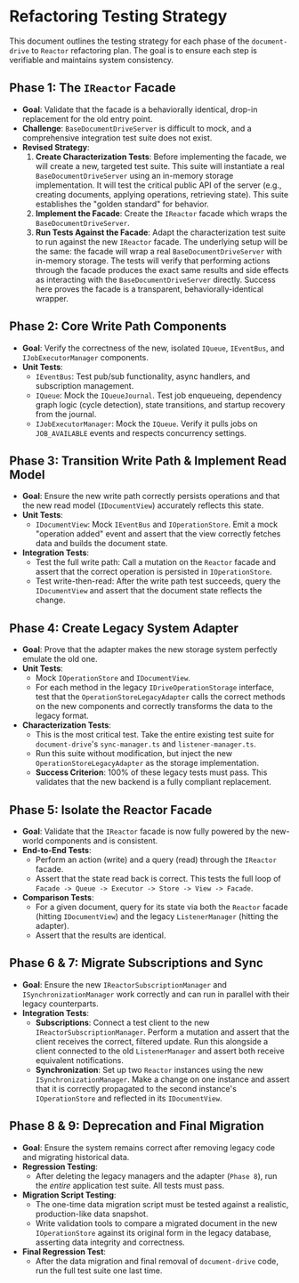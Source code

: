 # Refactoring Testing Strategy

This document outlines the testing strategy for each phase of the `document-drive` to `Reactor` refactoring plan. The goal is to ensure each step is verifiable and maintains system consistency.

## Phase 1: The `IReactor` Facade

-   **Goal**: Validate that the facade is a behaviorally identical, drop-in replacement for the old entry point.
-   **Challenge**: `BaseDocumentDriveServer` is difficult to mock, and a comprehensive integration test suite does not exist.
-   **Revised Strategy**:
    1.  **Create Characterization Tests**: Before implementing the facade, we will create a new, targeted test suite. This suite will instantiate a real `BaseDocumentDriveServer` using an in-memory storage implementation. It will test the critical public API of the server (e.g., creating documents, applying operations, retrieving state). This suite establishes the "golden standard" for behavior.
    2.  **Implement the Facade**: Create the `IReactor` facade which wraps the `BaseDocumentDriveServer`.
    3.  **Run Tests Against the Facade**: Adapt the characterization test suite to run against the new `IReactor` facade. The underlying setup will be the same: the facade will wrap a real `BaseDocumentDriveServer` with in-memory storage. The tests will verify that performing actions through the facade produces the exact same results and side effects as interacting with the `BaseDocumentDriveServer` directly. Success here proves the facade is a transparent, behaviorally-identical wrapper.

## Phase 2: Core Write Path Components

-   **Goal**: Verify the correctness of the new, isolated `IQueue`, `IEventBus`, and `IJobExecutorManager` components.
-   **Unit Tests**:
    -   `IEventBus`: Test pub/sub functionality, async handlers, and subscription management.
    -   `IQueue`: Mock the `IQueueJournal`. Test job enqueueing, dependency graph logic (cycle detection), state transitions, and startup recovery from the journal.
    -   `IJobExecutorManager`: Mock the `IQueue`. Verify it pulls jobs on `JOB_AVAILABLE` events and respects concurrency settings.

## Phase 3: Transition Write Path & Implement Read Model

-   **Goal**: Ensure the new write path correctly persists operations and that the new read model (`IDocumentView`) accurately reflects this state.
-   **Unit Tests**:
    -   `IDocumentView`: Mock `IEventBus` and `IOperationStore`. Emit a mock "operation added" event and assert that the view correctly fetches data and builds the document state.
-   **Integration Tests**:
    -   Test the full write path: Call a mutation on the `Reactor` facade and assert that the correct operation is persisted in `IOperationStore`.
    -   Test write-then-read: After the write path test succeeds, query the `IDocumentView` and assert that the document state reflects the change.

## Phase 4: Create Legacy System Adapter

-   **Goal**: Prove that the adapter makes the new storage system perfectly emulate the old one.
-   **Unit Tests**:
    -   Mock `IOperationStore` and `IDocumentView`.
    -   For each method in the legacy `IDriveOperationStorage` interface, test that the `OperationStoreLegacyAdapter` calls the correct methods on the new components and correctly transforms the data to the legacy format.
-   **Characterization Tests**:
    -   This is the most critical test. Take the entire existing test suite for `document-drive`'s `sync-manager.ts` and `listener-manager.ts`.
    -   Run this suite without modification, but inject the new `OperationStoreLegacyAdapter` as the storage implementation.
    -   **Success Criterion**: 100% of these legacy tests must pass. This validates that the new backend is a fully compliant replacement.

## Phase 5: Isolate the Reactor Facade

-   **Goal**: Validate that the `IReactor` facade is now fully powered by the new-world components and is consistent.
-   **End-to-End Tests**:
    -   Perform an action (write) and a query (read) through the `IReactor` facade.
    -   Assert that the state read back is correct. This tests the full loop of `Facade -> Queue -> Executor -> Store -> View -> Facade`.
-   **Comparison Tests**:
    -   For a given document, query for its state via both the `Reactor` facade (hitting `IDocumentView`) and the legacy `ListenerManager` (hitting the adapter).
    -   Assert that the results are identical.

## Phase 6 & 7: Migrate Subscriptions and Sync

-   **Goal**: Ensure the new `IReactorSubscriptionManager` and `ISynchronizationManager` work correctly and can run in parallel with their legacy counterparts.
-   **Integration Tests**:
    -   **Subscriptions**: Connect a test client to the new `IReactorSubscriptionManager`. Perform a mutation and assert that the client receives the correct, filtered update. Run this alongside a client connected to the old `ListenerManager` and assert both receive equivalent notifications.
    -   **Synchronization**: Set up two `Reactor` instances using the new `ISynchronizationManager`. Make a change on one instance and assert that it is correctly propagated to the second instance's `IOperationStore` and reflected in its `IDocumentView`.

## Phase 8 & 9: Deprecation and Final Migration

-   **Goal**: Ensure the system remains correct after removing legacy code and migrating historical data.
-   **Regression Testing**:
    -   After deleting the legacy managers and the adapter (`Phase 8`), run the *entire* application test suite. All tests must pass.
-   **Migration Script Testing**:
    -   The one-time data migration script must be tested against a realistic, production-like data snapshot.
    -   Write validation tools to compare a migrated document in the new `IOperationStore` against its original form in the legacy database, asserting data integrity and correctness.
-   **Final Regression Test**:
    -   After the data migration and final removal of `document-drive` code, run the full test suite one last time. 